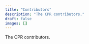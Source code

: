 ```yaml
---
title: "Contributors"
description: "The CPR contributors."
draft: false
images: []
---
```


The CPR contributors.
